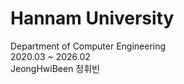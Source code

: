 # Hannam University <br/>
Department of Computer Engineering <br/> 
2020.03 ~ 2026.02 <br/>
JeongHwiBeen 정휘빈
